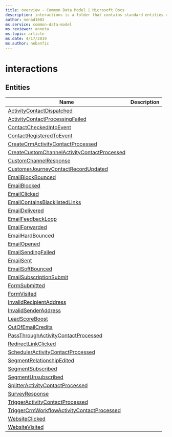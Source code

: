 ```yaml
---
title: overview - Common Data Model | Microsoft Docs
description: interactions is a folder that contains standard entities related to the Common Data Model.
author: nenad1002
ms.service: common-data-model
ms.reviewer: anneta
ms.topic: article
ms.date: 4/17/2019
ms.author: nebanfic
---
```


# interactions


## Entities

|Name|Description|
|---|---|
|[ActivityContactDispatched](https://docs.microsoft.com/en-us/common-data-model/schema/core/applicationcommon/foundationcommon/crmcommon/solutions/marketing/interactions/ActivityContactDispatched)|  |
|[ActivityContactProcessingFailed](https://docs.microsoft.com/en-us/common-data-model/schema/core/applicationcommon/foundationcommon/crmcommon/solutions/marketing/interactions/ActivityContactProcessingFailed)|  |
|[ContactCheckedIntoEvent](https://docs.microsoft.com/en-us/common-data-model/schema/core/applicationcommon/foundationcommon/crmcommon/solutions/marketing/interactions/ContactCheckedIntoEvent)|  |
|[ContactRegisteredToEvent](https://docs.microsoft.com/en-us/common-data-model/schema/core/applicationcommon/foundationcommon/crmcommon/solutions/marketing/interactions/ContactRegisteredToEvent)|  |
|[CreateCrmActivityContactProcessed](https://docs.microsoft.com/en-us/common-data-model/schema/core/applicationcommon/foundationcommon/crmcommon/solutions/marketing/interactions/CreateCrmActivityContactProcessed)|  |
|[CreateCustomChannelActivityContactProcessed](https://docs.microsoft.com/en-us/common-data-model/schema/core/applicationcommon/foundationcommon/crmcommon/solutions/marketing/interactions/CreateCustomChannelActivityContactProcessed)|  |
|[CustomChannelResponse](https://docs.microsoft.com/en-us/common-data-model/schema/core/applicationcommon/foundationcommon/crmcommon/solutions/marketing/interactions/CustomChannelResponse)|  |
|[CustomerJourneyContactRecordUpdated](https://docs.microsoft.com/en-us/common-data-model/schema/core/applicationcommon/foundationcommon/crmcommon/solutions/marketing/interactions/CustomerJourneyContactRecordUpdated)|  |
|[EmailBlockBounced](https://docs.microsoft.com/en-us/common-data-model/schema/core/applicationcommon/foundationcommon/crmcommon/solutions/marketing/interactions/EmailBlockBounced)|  |
|[EmailBlocked](https://docs.microsoft.com/en-us/common-data-model/schema/core/applicationcommon/foundationcommon/crmcommon/solutions/marketing/interactions/EmailBlocked)|  |
|[EmailClicked](https://docs.microsoft.com/en-us/common-data-model/schema/core/applicationcommon/foundationcommon/crmcommon/solutions/marketing/interactions/EmailClicked)|  |
|[EmailContainsBlacklistedLinks](https://docs.microsoft.com/en-us/common-data-model/schema/core/applicationcommon/foundationcommon/crmcommon/solutions/marketing/interactions/EmailContainsBlacklistedLinks)|  |
|[EmailDelivered](https://docs.microsoft.com/en-us/common-data-model/schema/core/applicationcommon/foundationcommon/crmcommon/solutions/marketing/interactions/EmailDelivered)|  |
|[EmailFeedbackLoop](https://docs.microsoft.com/en-us/common-data-model/schema/core/applicationcommon/foundationcommon/crmcommon/solutions/marketing/interactions/EmailFeedbackLoop)|  |
|[EmailForwarded](https://docs.microsoft.com/en-us/common-data-model/schema/core/applicationcommon/foundationcommon/crmcommon/solutions/marketing/interactions/EmailForwarded)|  |
|[EmailHardBounced](https://docs.microsoft.com/en-us/common-data-model/schema/core/applicationcommon/foundationcommon/crmcommon/solutions/marketing/interactions/EmailHardBounced)|  |
|[EmailOpened](https://docs.microsoft.com/en-us/common-data-model/schema/core/applicationcommon/foundationcommon/crmcommon/solutions/marketing/interactions/EmailOpened)|  |
|[EmailSendingFailed](https://docs.microsoft.com/en-us/common-data-model/schema/core/applicationcommon/foundationcommon/crmcommon/solutions/marketing/interactions/EmailSendingFailed)|  |
|[EmailSent](https://docs.microsoft.com/en-us/common-data-model/schema/core/applicationcommon/foundationcommon/crmcommon/solutions/marketing/interactions/EmailSent)|  |
|[EmailSoftBounced](https://docs.microsoft.com/en-us/common-data-model/schema/core/applicationcommon/foundationcommon/crmcommon/solutions/marketing/interactions/EmailSoftBounced)|  |
|[EmailSubscriptionSubmit](https://docs.microsoft.com/en-us/common-data-model/schema/core/applicationcommon/foundationcommon/crmcommon/solutions/marketing/interactions/EmailSubscriptionSubmit)|  |
|[FormSubmitted](https://docs.microsoft.com/en-us/common-data-model/schema/core/applicationcommon/foundationcommon/crmcommon/solutions/marketing/interactions/FormSubmitted)|  |
|[FormVisited](https://docs.microsoft.com/en-us/common-data-model/schema/core/applicationcommon/foundationcommon/crmcommon/solutions/marketing/interactions/FormVisited)|  |
|[InvalidRecipientAddress](https://docs.microsoft.com/en-us/common-data-model/schema/core/applicationcommon/foundationcommon/crmcommon/solutions/marketing/interactions/InvalidRecipientAddress)|  |
|[InvalidSenderAddress](https://docs.microsoft.com/en-us/common-data-model/schema/core/applicationcommon/foundationcommon/crmcommon/solutions/marketing/interactions/InvalidSenderAddress)|  |
|[LeadScoreBoost](https://docs.microsoft.com/en-us/common-data-model/schema/core/applicationcommon/foundationcommon/crmcommon/solutions/marketing/interactions/LeadScoreBoost)|  |
|[OutOfEmailCredits](https://docs.microsoft.com/en-us/common-data-model/schema/core/applicationcommon/foundationcommon/crmcommon/solutions/marketing/interactions/OutOfEmailCredits)|  |
|[PassThroughActivityContactProcessed](https://docs.microsoft.com/en-us/common-data-model/schema/core/applicationcommon/foundationcommon/crmcommon/solutions/marketing/interactions/PassThroughActivityContactProcessed)|  |
|[RedirectLinkClicked](https://docs.microsoft.com/en-us/common-data-model/schema/core/applicationcommon/foundationcommon/crmcommon/solutions/marketing/interactions/RedirectLinkClicked)|  |
|[SchedulerActivityContactProcessed](https://docs.microsoft.com/en-us/common-data-model/schema/core/applicationcommon/foundationcommon/crmcommon/solutions/marketing/interactions/SchedulerActivityContactProcessed)|  |
|[SegmentRelationshipEdited](https://docs.microsoft.com/en-us/common-data-model/schema/core/applicationcommon/foundationcommon/crmcommon/solutions/marketing/interactions/SegmentRelationshipEdited)|  |
|[SegmentSubscribed](https://docs.microsoft.com/en-us/common-data-model/schema/core/applicationcommon/foundationcommon/crmcommon/solutions/marketing/interactions/SegmentSubscribed)|  |
|[SegmentUnsubscribed](https://docs.microsoft.com/en-us/common-data-model/schema/core/applicationcommon/foundationcommon/crmcommon/solutions/marketing/interactions/SegmentUnsubscribed)|  |
|[SplitterActivityContactProcessed](https://docs.microsoft.com/en-us/common-data-model/schema/core/applicationcommon/foundationcommon/crmcommon/solutions/marketing/interactions/SplitterActivityContactProcessed)|  |
|[SurveyResponse](https://docs.microsoft.com/en-us/common-data-model/schema/core/applicationcommon/foundationcommon/crmcommon/solutions/marketing/interactions/SurveyResponse)|  |
|[TriggerActivityContactProcessed](https://docs.microsoft.com/en-us/common-data-model/schema/core/applicationcommon/foundationcommon/crmcommon/solutions/marketing/interactions/TriggerActivityContactProcessed)|  |
|[TriggerCrmWorkflowActivityContactProcessed](https://docs.microsoft.com/en-us/common-data-model/schema/core/applicationcommon/foundationcommon/crmcommon/solutions/marketing/interactions/TriggerCrmWorkflowActivityContactProcessed)|  |
|[WebsiteClicked](https://docs.microsoft.com/en-us/common-data-model/schema/core/applicationcommon/foundationcommon/crmcommon/solutions/marketing/interactions/WebsiteClicked)|  |
|[WebsiteVisited](https://docs.microsoft.com/en-us/common-data-model/schema/core/applicationcommon/foundationcommon/crmcommon/solutions/marketing/interactions/WebsiteVisited)|  |
